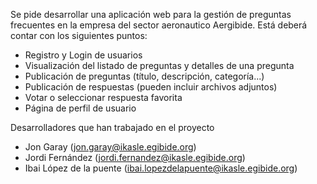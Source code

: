 Se pide desarrollar una aplicación web para la gestión de preguntas frecuentes en la empresa del sector aeronautico Aergibide. Está deberá contar con los siguientes puntos:
  - Registro y Login de usuarios
  - Visualización del listado de preguntas y detalles de una pregunta
  - Publicación de preguntas (título, descripción, categoría...)
  - Publicación de respuestas (pueden incluir archivos adjuntos)
  - Votar o seleccionar respuesta favorita
  - Página de perfil de usuario

Desarrolladores que han trabajado en el proyecto
  - Jon Garay (jon.garay@ikasle.egibide.org)
  - Jordi Fernández (jordi.fernandez@ikasle.egibide.org)
  - Ibai López de la puente (ibai.lopezdelapuente@ikasle.egibide.org)
